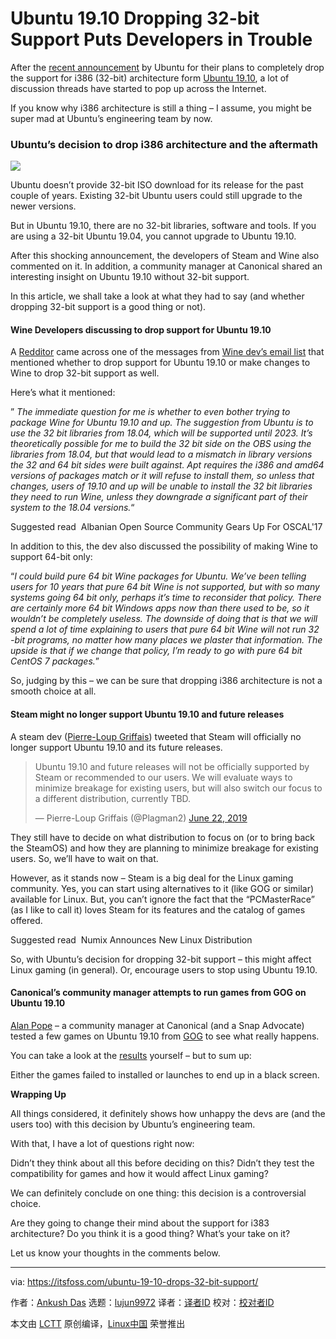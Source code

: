 [#]: collector: (lujun9972)
[#]: translator: ( )
[#]: reviewer: ( )
[#]: publisher: ( )
[#]: url: ( )
[#]: subject: (Ubuntu 19.10 Dropping 32-bit Support Puts Developers in Trouble)
[#]: via: (https://itsfoss.com/ubuntu-19-10-drops-32-bit-support/)
[#]: author: (Ankush Das https://itsfoss.com/author/ankush/)

Ubuntu 19.10 Dropping 32-bit Support Puts Developers in Trouble
======

After the [recent announcement][1] by Ubuntu for their plans to completely drop the support for i386 (32-bit) architecture form [Ubuntu 19.10][2], a lot of discussion threads have started to pop up across the Internet.

If you know why i386 architecture is still a thing – I assume, you might be super mad at Ubuntu’s engineering team by now.

### Ubuntu’s decision to drop i386 architecture and the aftermath

![][3]

Ubuntu doesn’t provide 32-bit ISO download for its release for the past couple of years. Existing 32-bit Ubuntu users could still upgrade to the newer versions.

But in Ubuntu 19.10, there are no 32-bit libraries, software and tools. If you are using a 32-bit Ubuntu 19.04, you cannot upgrade to Ubuntu 19.10.

After this shocking announcement, the developers of Steam and Wine also commented on it. In addition, a community manager at Canonical shared an interesting insight on Ubuntu 19.10 without 32-bit support.

In this article, we shall take a look at what they had to say (and whether dropping 32-bit support is a good thing or not).

#### Wine Developers discussing to drop support for Ubuntu 19.10

A [Redditor][4] came across one of the messages from [Wine dev’s email list][5] that mentioned whether to drop support for Ubuntu 19.10 or make changes to Wine to drop 32-bit support as well.

Here’s what it mentioned:

” _The immediate question for me is whether to even bother trying to package Wine for Ubuntu 19.10 and up. The suggestion from Ubuntu is to use the 32 bit libraries from 18.04, which will be supported until 2023. It’s theoretically possible for me to build the 32 bit side on the OBS using the libraries from 18.04, but that would lead to a mismatch in library versions the 32 and 64 bit sides were built against. Apt requires the i386 and amd64 versions of packages match or it will refuse to install them, so unless that changes, users of 19.10 and up will be unable to install the 32 bit libraries they need to run Wine, unless they downgrade a significant part of their system to the 18.04 versions._“

[][6]

Suggested read  Albanian Open Source Community Gears Up For OSCAL'17

In addition to this, the dev also discussed the possibility of making Wine to support 64-bit only:

“_I could build pure 64 bit_ _Wine packages_ _for Ubuntu. We’ve been telling users for 10 years that pure 64 bit Wine is not supported, but with so many systems going 64 bit only, perhaps it’s time to reconsider that policy. There are certainly more 64 bit Windows apps now than there used to be, so it wouldn’t_ _be completely_ _useless. The downside of doing that is that we will spend a lot of time explaining to users that pure 64 bit Wine will not run_ _32 -bit_ _programs, no matter how many places we plaster that information. The upside is that if we change that policy, I’m ready to go with pure 64 bit CentOS 7 packages._”

So, judging by this – we can be sure that dropping i386 architecture is not a smooth choice at all.

#### Steam might no longer support Ubuntu 19.10 and future releases

A steam dev ([Pierre-Loup Griffais][7]) tweeted that Steam will officially no longer support Ubuntu 19.10 and its future releases.

> Ubuntu 19.10 and future releases will not be officially supported by Steam or recommended to our users. We will evaluate ways to minimize breakage for existing users, but will also switch our focus to a different distribution, currently TBD.
>
> — Pierre-Loup Griffais (@Plagman2) [June 22, 2019][8]

They still have to decide on what distribution to focus on (or to bring back the SteamOS) and how they are planning to minimize breakage for existing users. So, we’ll have to wait on that.

However, as it stands now – Steam is a big deal for the Linux gaming community. Yes, you can start using alternatives to it (like GOG or similar) available for Linux. But, you can’t ignore the fact that the “PCMasterRace” (as I like to call it) loves Steam for its features and the catalog of games offered.

[][9]

Suggested read  Numix Announces New Linux Distribution

So, with Ubuntu’s decision for dropping 32-bit support – this might affect Linux gaming (in general). Or, encourage users to stop using Ubuntu 19.10.

#### Canonical’s community manager attempts to run games from GOG on Ubuntu 19.10

[Alan Pope][10] – a community manager at Canonical (and a Snap Advocate) tested a few games on Ubuntu 19.10 from [GOG][11] to see what really happens.

You can take a look at the [results][12] yourself – but to sum up:

Either the games failed to installed or launches to end up in a black screen.

**Wrapping Up**

All things considered, it definitely shows how unhappy the devs are (and the users too) with this decision by Ubuntu’s engineering team.

With that, I have a lot of questions right now:

Didn’t they think about all this before deciding on this? Didn’t they test the compatibility for games and how it would affect Linux gaming?

We can definitely conclude on one thing: this decision is a controversial choice.

Are they going to change their mind about the support for i383 architecture? Do you think it is a good thing? What’s your take on it?

Let us know your thoughts in the comments below.

--------------------------------------------------------------------------------

via: https://itsfoss.com/ubuntu-19-10-drops-32-bit-support/

作者：[Ankush Das][a]
选题：[lujun9972][b]
译者：[译者ID](https://github.com/译者ID)
校对：[校对者ID](https://github.com/校对者ID)

本文由 [LCTT](https://github.com/LCTT/TranslateProject) 原创编译，[Linux中国](https://linux.cn/) 荣誉推出

[a]: https://itsfoss.com/author/ankush/
[b]: https://github.com/lujun9972
[1]: https://discourse.ubuntu.com/t/i386-architecture-will-be-dropped-starting-with-eoan-ubuntu-19-10/11263
[2]: https://itsfoss.com/ubuntu-19-10-release-feature/
[3]: https://i2.wp.com/itsfoss.com/wp-content/uploads/2019/06/ubuntu-drops-32-bit-support.jpg?resize=800%2C450&ssl=1
[4]: https://www.reddit.com/user/Two-Tone-/
[5]: https://www.winehq.org/pipermail/wine-devel/2019-June/147869.html
[6]: https://itsfoss.com/oscal17-event/
[7]: https://twitter.com/Plagman2/status/1142262103106973698
[8]: https://twitter.com/Plagman2/status/1142262103106973698?ref_src=twsrc%5Etfw
[9]: https://itsfoss.com/numix-linux-distribution/
[10]: https://twitter.com/popey?lang=en
[11]: https://www.gog.com/
[12]: https://discourse.ubuntu.com/t/results-of-testing-games-on-64-bit-only-eoan-19-10/11353

